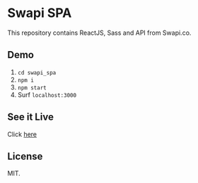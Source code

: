 # Swapi SPA

This repository contains ReactJS, Sass and API from Swapi.co.

## Demo

1.  `cd swapi_spa`
2.  `npm i`
3.  `npm start`
4.  Surf `localhost:3000`

## See it Live

Click [here](https://raynormw.github.io/swapi_spa/)

## License

MIT.
